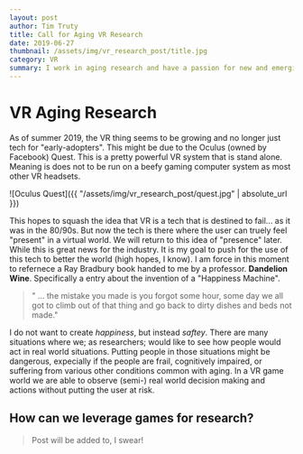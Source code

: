 ```yaml
---
layout: post
author: Tim Truty
title: Call for Aging VR Research
date: 2019-06-27
thumbnail: /assets/img/vr_research_post/title.jpg
category: VR
summary: I work in aging research and have a passion for new and emerging technology. This would in 2019 inevitably lead me to a focus on using VR for aging research.  
---
```


# VR Aging Research

As of summer 2019, the VR thing seems to be growing and no longer just tech for "early-adopters". This might be due to the Oculus (owned by Facebook) Quest. This is a pretty powerful VR system that is stand alone. Meaning is does not to be run on a beefy gaming computer system as most other VR headsets. 

![Oculus Quest]({{ "/assets/img/vr_research_post/quest.jpg" | absolute_url }})

This hopes to squash the idea that VR is a tech that is destined to fail... as it was in the 80/90s. But now the tech is there where the user can truely feel "present" in a virtual world. We will return to this idea of "presence" later. While this is great news for the industry. It is my goal to push for the use of this tech to better the world (high hopes, I know). 
I am force in this moment to refernece a Ray Bradbury book handed to me by a professor. **Dandelion Wine**. Specifically a entry about the invention of a "Happiness Machine".

> " ... the mistake you made is you forgot some hour, some day we all got to climb out of that thing and go back to dirty dishes and beds not made."

I do not want to create *happiness*, but instead *saftey*. There are many situations where we; as researchers; would like to see how people would act in real world situations. Putting people in those situations might be dangerous, expecially if the people are frail, cognitively impaired, or suffering from various other conditions common with aging. In a VR game world we are able to observe (semi-) real world decision making and actions without putting the user at risk.
 
## How can we leverage games for research?

> Post will be added to, I swear!

